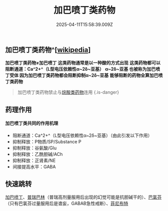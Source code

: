 ﻿---
title: 加巴喷丁类药物
description: 
published: true
date: 2025-04-11T15:58:39.009Z
tags: 
editor: markdown
dateCreated: 2025-04-11T15:58:34.573Z
---

## 加巴喷丁类药物^[[wikipedia](https://en.wikipedia.org/wiki/Gabapentinoid)]
**加巴喷丁类药物≠加巴喷丁**
**这类药物通常是以一种酸的方式出现**
**这类药物都可以阻断通道：Ca^2+^（L型电压依赖性α~2δ~亚基）**
**α~2δ~亚基 也被称为加巴喷丁受体 因为加巴喷丁类药物都会阻断抑制α~2δ~亚基** 
**能够阻断的药物全算加巴喷丁类药物**

> 加巴喷丁类药物禁止与[烷胺类药物](/drug/烷胺类药物)连用
{.is-danger}


## 药理作用
#### 加巴喷丁类共同的作用机理
- 阻断通道：Ca^2+^（L型电压依赖性α~2δ~亚基）（由此引发以下作用）
- 抑制释放：P物质/SP/Substance P
- 抑制释放：谷氨酸/Glu
- 抑制释放：乙酰胆碱/ACh
- 抑制释放：正肾素/NE
- 间接提高水平：GABA

## 快速跳转 

[加巴喷丁](/drug/GBP)、[普瑞巴林](/drug/PR80)（普瑞高剂量服用后出现的幻觉可能是抗胆碱干的）、[巴氯芬](/drug/BCF)（只有巴氯芬过量服用后是谵妄，GABAB急性戒断）、[菲尼布特](/drug/Phenibut)
